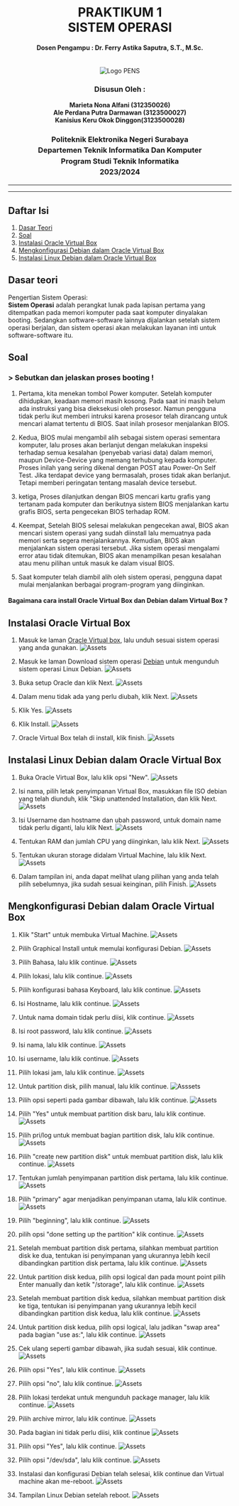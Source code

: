<div align="center">
  <h1 style="text-align: center;font-weight: bold">PRAKTIKUM 1<br>SISTEM OPERASI</h1>
  <h4 style="text-align: center;">Dosen Pengampu : Dr. Ferry Astika Saputra, S.T., M.Sc.</h4>
</div>
<br />
<div align="center">
  <img src="https://upload.wikimedia.org/wikipedia/id/4/44/Logo_PENS.png" alt="Logo PENS">
  <h3 style="text-align: center;">Disusun Oleh : </h3>
  <p style="text-align: center;">
    <strong>Marieta Nona Alfani (312350026) </strong><br>
    <strong>Ale Perdana Putra Darmawan (3123500027) </strong><br>
    <strong>Kanisius Keru Okok Dinggon(3123500028)</strong>
  </p>
<h3 style="text-align: center;line-height: 1.5">Politeknik Elektronika Negeri Surabaya<br>Departemen Teknik Informatika Dan Komputer<br>Program Studi Teknik Informatika<br>2023/2024</h3>
  <hr><hr>
</div>

## Daftar Isi
1. [Dasar Teori](#Dasar-teori)
2. [Soal](#soal)
3. [Instalasi Oracle Virtual Box](#Instalasi-Oracle-Virtual-Box)
4. [Mengkonfigurasi Debian dalam Oracle Virtual Box](#Mengkonfigurasi-Debian-dalam-Oracle-Virtual-Box)
5. [Instalasi Linux Debian dalam Oracle Virtual Box](#Instalasi-Linux-Debian-dalam-Oracle-Virtual-Box)


## Dasar teori
Pengertian Sistem Operasi:</br>
<strong>Sistem Operasi</strong> adalah perangkat lunak pada lapisan pertama yang ditempatkan pada memori komputer pada saat komputer dinyalakan booting. Sedangkan software-software lainnya dijalankan setelah sistem operasi berjalan, dan sistem operasi akan melakukan layanan inti untuk software-software itu.

## Soal
#### <h3> > Sebutkan dan jelaskan proses booting !</h3>
1. Pertama, kita menekan tombol Power komputer. Setelah komputer dihidupkan, keadaan memori masih kosong. Pada saat ini masih belum ada instruksi yang bisa dieksekusi oleh prosesor. Namun pengguna tidak perlu ikut memberi intruksi karena prosesor telah dirancang untuk mencari alamat tertentu di BIOS. Saat inilah prosesor menjalankan BIOS.

2. Kedua, BIOS mulai mengambil alih sebagai sistem operasi sementara komputer, lalu proses akan berlanjut dengan melakukan inspeksi terhadap semua kesalahan (penyebab variasi data) dalam memori, maupun Device-Device yang memang terhubung kepada komputer. Proses inilah yang sering dikenal dengan POST atau Power-On Self Test. Jika terdapat device yang bermasalah, proses tidak akan berlanjut. Tetapi memberi peringatan tentang masalah device tersebut.

3. ketiga, Proses dilanjutkan dengan BIOS mencari kartu grafis yang tertanam pada komputer dan berikutnya sistem BIOS menjalankan kartu grafis BIOS, serta pengecekan BIOS terhadap ROM.

4. Keempat, Setelah BIOS selesai melakukan pengecekan awal, BIOS akan mencari sistem operasi yang sudah diinstall lalu memuatnya pada memori serta segera menjalankannya. Kemudian, BIOS akan menjalankan sistem operasi tersebut. Jika sistem operasi mengalami error atau tidak ditemukan, BIOS akan menampilkan pesan kesalahan atau menu pilihan untuk masuk ke dalam visual BIOS.

5. Saat komputer telah diambil alih oleh sistem operasi, pengguna dapat mulai menjalankan berbagai program-program yang diinginkan.


#### Bagaimana cara install Oracle Virtual Box dan Debian dalam Virtual Box ?

## Instalasi Oracle Virtual Box
1. Masuk ke laman [Oracle Virtual box](https://www.virtualbox.org/wiki/Downloads), lalu unduh sesuai sistem operasi yang anda gunakan.
![Assets](Assets/01(1).jpeg)

2. Masuk ke laman Download sistem operasi [Debian](https://www.debian.org/download) untuk mengunduh sistem operasi Linux Debian.
   ![Assets](Assets/debian.02.png)

3. Buka setup Oracle dan klik Next.
   ![Assets](Assets/21.jpeg)

4. Dalam menu tidak ada yang perlu diubah, klik Next.
   ![Assets](Assets/22.jpeg)

5. Klik Yes.
   ![Assets](Assets/23.jpeg)

6. Klik Install.
   ![Assets](Assets/24.jpeg)

7. Oracle Virtual Box telah di install, klik finish.
   ![Assets](Assets/25.jpeg)

## Instalasi Linux Debian dalam Oracle Virtual Box
1. Buka Oracle Virtual Box, lalu klik opsi "New".
![Assets](Assets/06.jpeg)

2. Isi nama, pilih letak penyimpanan Virtual Box, masukkan file ISO debian yang telah diunduh, klik "Skip unattended Installation, dan klik Next.
   ![Assets](Assets/07.jpeg)

3. Isi Username dan hostname dan ubah password, untuk domain name tidak perlu diganti, lalu klik Next. 
   ![Assets](Assets/11.jpeg)

4. Tentukan RAM dan jumlah CPU yang diinginkan, lalu klik Next.
   ![Assets](Assets/05.jpeg)

5. Tentukan ukuran storage didalam Virtual Machine, lalu klik Next.
   ![Assets](Assets/10.jpeg)

6. Dalam tampilan ini, anda dapat melihat ulang pilihan yang anda telah pilih sebelumnya, jika sudah sesuai keinginan, pilih Finish.
   ![Assets](Assets/13.jpeg)

## Mengkonfigurasi Debian dalam Oracle Virtual Box
1. Klik "Start" untuk membuka Virtual Machine.
![Assets](Assets/12.jpeg)

2. Pilih Graphical Install untuk memulai konfigurasi Debian.
   ![Assets](Assets/15.jpeg)

3. Pilih Bahasa, lalu klik continue.
   ![Assets](Assets/14.jpeg)

4. Pilih lokasi, lalu klik continue.
   ![Assets](Assets/17.jpeg)

5. Pilih konfigurasi bahasa Keyboard, lalu klik continue.
   ![Assets](Assest/18.jpeg)

6. Isi Hostname, lalu klik continue.
   ![Assets](Assets/19.png)

7. Untuk nama domain tidak perlu diisi, klik continue.
   ![Assets](Assets/26.png)

9. Isi root password, lalu klik continue.
   ![Assets](Assets/27.png)

10. Isi nama, lalu klik continue.
    ![Assets](Assets/28.png)

11. Isi username, lalu klik continue.
    ![Assets](Assets/29.png)

12. Pilih lokasi jam, lalu klik continue.
    ![Assets](Assets/30.png)

13. Untuk partition disk, pilih manual, lalu klik continue.
    ![Asssets](Assets/31.png)

14. Pilih opsi seperti pada gambar dibawah, lalu klik continue.
    ![Assets](Assets/32.png)

15. Pilih "Yes" untuk membuat partition disk baru, lalu klik continue.
    ![Assets](Assets/33.png)

16. Pilih pri/log untuk membuat bagian partition disk, lalu klik continue.
    ![Assets](Assets/34.png)


17. Pilih "create new partition disk" untuk membuat partition disk, lalu klik continue.
    ![Assets](Assets/35.png)

18. Tentukan jumlah penyimpanan partition disk pertama, lalu klik continue.
    ![Assets](Assets/36.png)

19. Pilih "primary" agar menjadikan penyimpanan utama, lalu klik continue.
    ![Assets](Assets/37.png)

20. Pilih "beginning", lalu klik continue.
    ![Assets](Assets/38.png)


21. pilih opsi "done setting up the partition" klik continue.
    ![Assets](Assets/39.png)

22. Setelah membuat partition disk pertama, silahkan membuat partition disk ke dua, tentukan isi penyimpanan yang ukurannya lebih kecil dibandingkan partition disk pertama, lalu klik continue.
    ![Assets](Assets/40.png)


23. Untuk partition disk kedua, pilih opsi logical dan pada mount point pilih Enter manually dan ketik "/storage", lalu klik continue.
    ![Assets](Assets/41.png)

24. Setelah membuat partition disk kedua, silahkan membuat partition disk ke tiga, tentukan isi penyimpanan yang ukurannya lebih kecil dibandingkan partition disk kedua, lalu klik continue.
    ![Assets](Assets/42.png)

25. Untuk partition disk kedua, pilih opsi logical, lalu jadikan "swap area" pada bagian "use as:", lalu klik continue.
    ![Assets](Assets/43.png)

26. Cek ulang seperti gambar dibawah, jika sudah sesuai, klik continue.
    ![Assets](Assets/44.png)
    
28. Pilih opsi "Yes", lalu klik continue.
    ![Assets](Assets/45.png)

29. Pilih opsi "no", lalu klik continue.
    ![Assets](Assets/46.png)

30. Pilih lokasi terdekat untuk mengunduh package manager, lalu klik continue.
    ![Assets](Assets/47.png)

31. Pilih archive mirror, lalu klik continue.
    ![Assets](Assets/48.png)
    
33. Pada bagian ini tidak perlu diisi, klik continue
    ![Assets](Assets/49.png)

35. Pilih opsi "Yes", lalu klik continue.
    ![Assets](Assets/50.png)

37. Pilih opsi "/dev/sda", lalu klik continue.
    ![Assets](Assets/51.png)
    
39. Instalasi dan konfigurasi Debian telah selesai, klik continue dan Virtual machine akan me-reboot. 
    ![Assets](Assets/52.png)
    
41. Tampilan Linux Debian setelah reboot.
    ![Assets](Assets/53.png)
<!---
kanisiusdinggon/kanisiusdinggon is a ✨ special ✨ repository because its `README.md` (this file) appears on your GitHub profile.
You can click the Preview link to take a look at your changes.
--->
